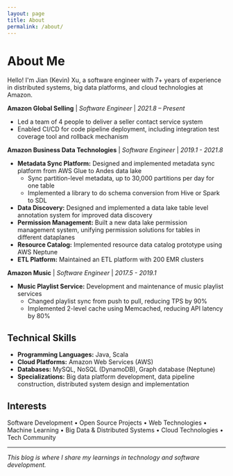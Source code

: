 ```yaml
---
layout: page
title: About
permalink: /about/
---
```


# About Me

Hello! I'm Jian (Kevin) Xu, a software engineer with 7+ years of experience in distributed systems, big data platforms, and cloud technologies at Amazon.

**Amazon Global Selling** | *Software Engineer* | *2021.8 – Present*
- Led a team of 4 people to deliver a seller contact service system
- Enabled CI/CD for code pipeline deployment, including integration test coverage tool and rollback mechanism

**Amazon Business Data Technologies** | *Software Engineer* | *2019.1 - 2021.8*
- **Metadata Sync Platform:** Designed and implemented metadata sync platform from AWS Glue to Andes data lake
  - Sync partition-level metadata, up to 30,000 partitions per day for one table
  - Implemented a library to do schema conversion from Hive or Spark to SDL
- **Data Discovery:** Designed and implemented a data lake table level annotation system for improved data discovery
- **Permission Management:** Built a new data lake permission management system, unifying permission solutions for tables in different dataplanes
- **Resource Catalog:** Implemented resource data catalog prototype using AWS Neptune
- **ETL Platform:** Maintained an ETL platform with 200 EMR clusters

**Amazon Music** | *Software Engineer* | *2017.5 - 2019.1*
- **Music Playlist Service:** Development and maintenance of music playlist services
  - Changed playlist sync from push to pull, reducing TPS by 90%
  - Implemented 2-level cache using Memcached, reducing API latency by 80%

## Technical Skills
- **Programming Languages:** Java, Scala
- **Cloud Platforms:** Amazon Web Services (AWS)
- **Databases:** MySQL, NoSQL (DynamoDB), Graph database (Neptune)
- **Specializations:** Big data platform development, data pipeline construction, distributed system design and implementation

## Interests
Software Development • Open Source Projects • Web Technologies • Machine Learning • Big Data & Distributed Systems • Cloud Technologies • Tech Community

---
*This blog is where I share my learnings in technology and software development.* 